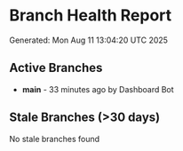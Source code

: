 # Branch Health Report
Generated: Mon Aug 11 13:04:20 UTC 2025

## Active Branches
- **main** - 33 minutes ago by Dashboard Bot

## Stale Branches (>30 days)
No stale branches found
